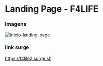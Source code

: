# Landing Page - F4LIFE

### Imagens 

![inicio-landing-page](https://user-images.githubusercontent.com/47544503/140441225-d136b618-6b90-4183-b35d-e7f4695bb466.png)

### link surge 
https://f4life2.surge.sh